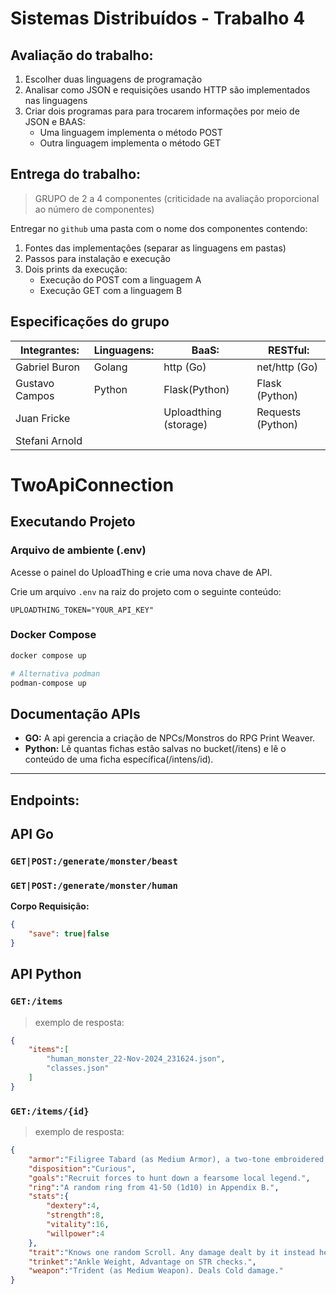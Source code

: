 # Sistemas Distribuídos - Trabalho 4

## Avaliação do trabalho:  

1. Escolher duas linguagens de programação  
2. Analisar como JSON e requisições usando HTTP são implementados nas linguagens
3. Criar dois programas para para trocarem informações por meio de JSON e BAAS:
    - Uma linguagem implementa o método POST
    - Outra linguagem implementa o método GET

## Entrega do trabalho:

> GRUPO de 2 a 4 componentes (criticidade na avaliação proporcional ao número de componentes)

Entregar no `github` uma pasta com o nome dos componentes contendo: 
1. Fontes das implementaçôes (separar as linguagens em pastas)  
1. Passos para instalação e execução  
1. Dois prints da execução:
    - Execução do POST com a linguagem A  
    - Execução GET com a linguagem B

## Especificações do grupo

| Integrantes: | Linguagens: | BaaS: | RESTful: |  
| - | - | - | - | 
| Gabriel Buron | Golang | http (Go)  | net/http (Go) |
| Gustavo Campos | Python | Flask(Python) | Flask (Python) |
| Juan Fricke | | Uploadthing (storage) | Requests (Python) |
| Stefani Arnold |

# TwoApiConnection

## Executando Projeto

### Arquivo de ambiente (.env)

Acesse o painel do UploadThing e crie uma nova chave de API.

Crie um arquivo `.env` na raiz do projeto com o seguinte conteúdo:

```env
UPLOADTHING_TOKEN="YOUR_API_KEY"
```

### Docker Compose

```bash
docker compose up

# Alternativa podman
podman-compose up
```


## Documentação APIs
- **GO:** A api gerencia a criação de NPCs/Monstros do RPG Print Weaver.
- **Python:** Lê quantas fichas estão salvas no bucket(/itens) e lê o conteúdo de uma ficha específica(/intens/id).

---
## Endpoints:
## API Go
### `GET|POST:/generate/monster/beast`
### `GET|POST:/generate/monster/human`

**Corpo Requisição:**
```json
{
    "save": true|false
}
```

## API Python
### `GET:/items`

> exemplo de resposta: 

```json
{
    "items":[
        "human_monster_22-Nov-2024_231624.json",
        "classes.json"
    ]
}
```
### `GET:/items/{id}`

> exemplo de resposta:

```json
{
    "armor":"Filigree Tabard (as Medium Armor), a two-tone embroidered cloth coat.",
    "disposition":"Curious",
    "goals":"Recruit forces to hunt down a fearsome local legend.",
    "ring":"A random ring from 41-50 (1d10) in Appendix B.",
    "stats":{
        "dextery":4,
        "strength":8,
        "vitality":16,
        "willpower":4
    },
    "trait":"Knows one random Scroll. Any damage dealt by it instead heals an equal amount.",
    "trinket":"Ankle Weight, Advantage on STR checks.",
    "weapon":"Trident (as Medium Weapon). Deals Cold damage."
}
```

